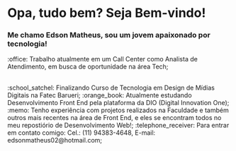 <!--
**Edsano/Edsano** is a ✨ _special_ ✨ repository because its `README.md` (this file) appears on your GitHub profile.

Here are some ideas to get you started:

- 🔭 I’m currently working on ...
- 🌱 I’m currently learning ...
- 👯 I’m looking to collaborate on ...
- 🤔 I’m looking for help with ...
- 💬 Ask me about ...
- 📫 How to reach me: ...
- 😄 Pronouns: ...
- ⚡ Fun fact: ...
-->

# Opa, tudo bem? Seja Bem-vindo! 
### Me chamo Edson Matheus, sou um jovem apaixonado por tecnologia!

<p>:office: Trabalho atualmente em um Call Center como Analista de Atendimento, em busca de oportunidade na área Tech;</p><br>
:school_satchel: Finalizando Curso de Tecnologia em Design de Mídias Digitais na Fatec Barueri;
:orange_book: Atualmente estudando Desenvolvimento Front End pela plataforma da DIO (Digital Innovation One);
:memo: Tenho experiência com projetos realizados na Faculdade e também outros mais recentes na área de Front End, e eles se encontram todos no meu repostiório de Desenvolvimento Web!;
:telephone_receiver: Para entrar em contato comigo: Cel.: (11) 94383-4648, E-mail: edsonmatheus02@hotmail.com;
